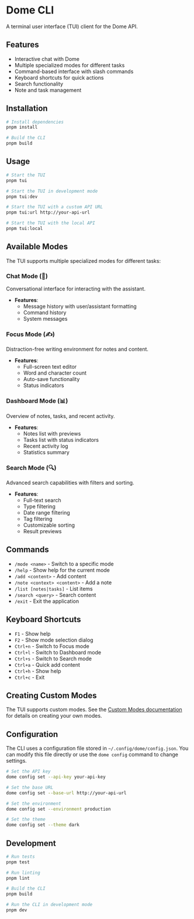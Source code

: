 # Dome CLI

A terminal user interface (TUI) client for the Dome API.

## Features

- Interactive chat with Dome
- Multiple specialized modes for different tasks
- Command-based interface with slash commands
- Keyboard shortcuts for quick actions
- Search functionality
- Note and task management

## Installation

```bash
# Install dependencies
pnpm install

# Build the CLI
pnpm build
```

## Usage

```bash
# Start the TUI
pnpm tui

# Start the TUI in development mode
pnpm tui:dev

# Start the TUI with a custom API URL
pnpm tui:url http://your-api-url

# Start the TUI with the local API
pnpm tui:local
```

## Available Modes

The TUI supports multiple specialized modes for different tasks:

### Chat Mode (💬)

Conversational interface for interacting with the assistant.

- **Features**:
  - Message history with user/assistant formatting
  - Command history
  - System messages

### Focus Mode (✍️)

Distraction-free writing environment for notes and content.

- **Features**:
  - Full-screen text editor
  - Word and character count
  - Auto-save functionality
  - Status indicators

### Dashboard Mode (📊)

Overview of notes, tasks, and recent activity.

- **Features**:
  - Notes list with previews
  - Tasks list with status indicators
  - Recent activity log
  - Statistics summary

### Search Mode (🔍)

Advanced search capabilities with filters and sorting.

- **Features**:
  - Full-text search
  - Type filtering
  - Date range filtering
  - Tag filtering
  - Customizable sorting
  - Result previews

## Commands

- `/mode <name>` - Switch to a specific mode
- `/help` - Show help for the current mode
- `/add <content>` - Add content
- `/note <context> <content>` - Add a note
- `/list [notes|tasks]` - List items
- `/search <query>` - Search content
- `/exit` - Exit the application

## Keyboard Shortcuts

- `F1` - Show help
- `F2` - Show mode selection dialog
- `Ctrl+n` - Switch to Focus mode
- `Ctrl+l` - Switch to Dashboard mode
- `Ctrl+s` - Switch to Search mode
- `Ctrl+a` - Quick add content
- `Ctrl+h` - Show help
- `Ctrl+c` - Exit

## Creating Custom Modes

The TUI supports custom modes. See the [Custom Modes documentation](./src/tui/CUSTOM_MODES.md) for details on creating your own modes.

## Configuration

The CLI uses a configuration file stored in `~/.config/dome/config.json`. You can modify this file directly or use the `dome config` command to change settings.

```bash
# Set the API key
dome config set --api-key your-api-key

# Set the base URL
dome config set --base-url http://your-api-url

# Set the environment
dome config set --environment production

# Set the theme
dome config set --theme dark
```

## Development

```bash
# Run tests
pnpm test

# Run linting
pnpm lint

# Build the CLI
pnpm build

# Run the CLI in development mode
pnpm dev
```
